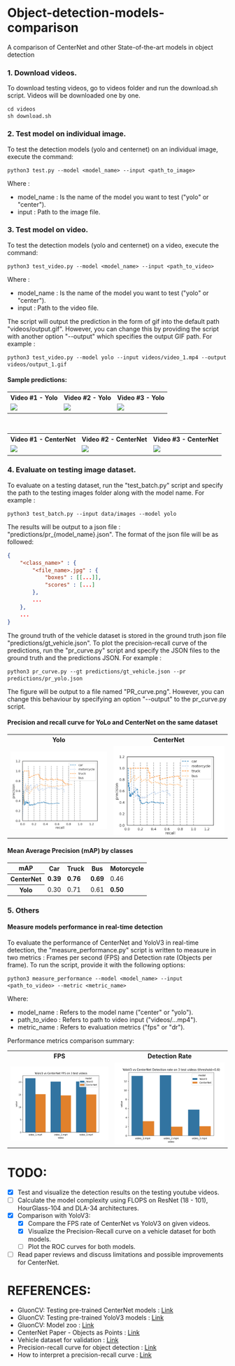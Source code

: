 # Object-detection-models-comparison
A comparison of CenterNet and other State-of-the-art models in object detection

### 1. Download videos.
To download testing videos, go to videos folder and run the download.sh script.
Videos will be downloaded one by one.
```
cd videos
sh download.sh
```

### 2. Test model on individual image.
To test the detection models (yolo and centernet) on an individual image, execute the command:
```
python3 test.py --model <model_name> --input <path_to_image>
```

Where :
- model_name : Is the name of the model you want to test ("yolo" or "center").
- input : Path to the image file.

### 3. Test model on video.
To test the detection models (yolo and centernet) on a video, execute the command:
```
python3 test_video.py --model <model_name> --input <path_to_video>
```
Where :
- model_name : Is the name of the model you want to test ("yolo" or "center").
- input : Path to the video file.

The script will output the prediction in the form of gif into the default path "videos/output.gif".
However, you can change this by providing the script with another option "--output" which specifies
the output GIF path. For example :
```
python3 test_video.py --model yolo --input videos/video_1.mp4 --output videos/output_1.gif
```

#### Sample predictions:
<table>
<tr>
<th>Video #1 - Yolo</th>
<th>Video #2 - Yolo</th>
<th>Video #3 - Yolo</th>
</tr>
<tr>
<td><img src="./media/yolo_output_1.gif"/></td>		
<td><img src="./media/yolo_output_2.gif"/></td>		
<td><img src="./media/yolo_output_3.gif"/></td>		
</tr>
</table>

<br/>

<table>
<tr>
<th>Video #1 - CenterNet</th>
<th>Video #2 - CenterNet</th>
<th>Video #3 - CenterNet</th>
</tr>
<tr>
<td><img src="./media/center_output_1.gif"/></td>		
<td><img src="./media/center_output_2.gif"/></td>		
<td><img src="./media/center_output_3.gif"/></td>		
</tr>
</table>

### 4. Evaluate on testing image dataset.
To evaluate on a testing dataset, run the "test_batch.py" script and specify the path to the testing images
folder along with the model name. For example :
```
python3 test_batch.py --input data/images --model yolo
```
The results will be output to a json file :  "predictions/pr_{model_name}.json". The format of the json
file will be as followed:
```json
{
	"<class_name>" : {
		"<file_name>.jpg" : {
			"boxes" : [[...]],
			"scores" : [...]
		},
		...
	},
	...
}
```

The ground truth of the vehicle dataset is stored in the ground truth json file "predictions/gt_vehicle.json".
To plot the precision-recall curve of the predictions, run the "pr_curve.py" script and specify the JSON
files to the ground truth and the predictions JSON. For example :
```
python3 pr_curve.py --gt predictions/gt_vehicle.json --pr predictions/pr_yolo.json
```

The figure will be output to a file named "PR_curve.png". However, you can change this behaviour by specifying
an option "--output" to the pr_curve.py script.

#### Precision and recall curve for YoLo and CenterNet on the same dataset
<table>
<tr>
<th>Yolo</th>
<th>CenterNet</th>
</tr>
<tr>
<td><img src='media/pr_yolo.png'/></td>
<td><img src='media/pr_center.png'/></td>
</tr>
</table>

#### Mean Average Precision (mAP) by classes
<table>
<tr>
<th>mAP</th>
<th>Car</th>
<th>Truck</th>
<th>Bus</th>
<th>Motorcycle</th>
</tr>
<tr>
<th>CenterNet</th>
<td><strong>0.39</strong></td>
<td><strong>0.76</strong></td>
<td><strong>0.69</strong></td>
<td>0.46</td>
</tr>
<tr>
<th>Yolo</th>
<td>0.30</td>
<td>0.71</td>
<td>0.61</td>
<td><strong>0.50</strong></td>
</tr>
</table>

### 5. Others
#### Measure models performance in real-time detection
To evaluate the performance of CenterNet and YoloV3 in real-time detection, the "measure_performance.py"
script is written to measure in two metrics : Frames per second (FPS) and Detection rate (Objects per frame).
To run the script, provide it with the following options:
```
python3 measure_performance --model <model_name> --input <path_to_video> --metric <metric_name>
```
Where:
- model_name : Refers to the model name ("center" or "yolo").
- path_to_video : Refers to path to video input ("videos/...mp4").
- metric_name : Refers to evaluation metrics ("fps" or "dr").

Performance metrics comparison summary:
<table>
<tr>
<th>FPS</th>
<th>Detection Rate</th>
</tr>

<tr>
<td><img src="./media/fps_yolo_vs_centernet.png"/></td>
<td><img src="./media/dr_yolo_vs_centernet.png"/></td>
</tr>
</table>

# TODO:
- [x] Test and visualize the detection results on the testing youtube videos.
- [ ] Calculate the model complexity using FLOPS on ResNet (18 - 101), HourGlass-104 and DLA-34 architectures.
- [x] Comparison with YoloV3:
	- [x] Compare the FPS rate of CenterNet vs YoloV3 on given videos.
	- [x] Visualize the Precision-Recall curve on a vehicle dataset for both models.
	- [ ] Plot the ROC curves for both models.
- [ ] Read paper reviews and discuss limitations and possible improvements for CenterNet.

# REFERENCES:
- GluonCV: Testing pre-trained CenterNet models : [Link](https://cv.gluon.ai/build/examples_detection/demo_center_net.html)
- GluonCV: Testing pre-trained YoloV3 models : [Link](https://cv.gluon.ai/build/examples_detection/train_yolo_v3.html)
- GluonCV: Model zoo : [Link](https://cv.gluon.ai/model_zoo/detection.html#centernet)
- CenterNet Paper - Objects as Points : [Link](https://arxiv.org/abs/1904.07850)
- Vehicle dataset for validation : [Link](https://public.roboflow.com/object-detection/vehicles-openimages)
- Precision-recall curve for object detection : [Link](https://gist.github.com/tarlen5/008809c3decf19313de216b9208f3734)
- How to interpret a precision-recall curve : [Link](https://scikit-learn.org/stable/auto_examples/model_selection/plot_precision_recall.html)

